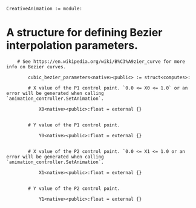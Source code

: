 
```verse
CreativeAnimation := module:

```
# A structure for defining Bezier interpolation parameters.
        # See https://en.wikipedia.org/wiki/B%C3%A9zier_curve for more info on Bezier curves.

```verse
        cubic_bezier_parameters<native><public> := struct<computes>:

```
            # X value of the P1 control point. `0.0 <= X0 <= 1.0` or an error will be generated when calling `animation_controller.SetAnimation`.

```verse
            X0<native><public>:float = external {}


```
            # Y value of the P1 control point.

```verse
            Y0<native><public>:float = external {}


```
            # X value of the P2 control point. `0.0 <= X1 <= 1.0 or an error will be generated when calling `animation_controller.SetAnimation`.

```verse
            X1<native><public>:float = external {}


```
            # Y value of the P2 control point.

```verse
            Y1<native><public>:float = external {}


```
